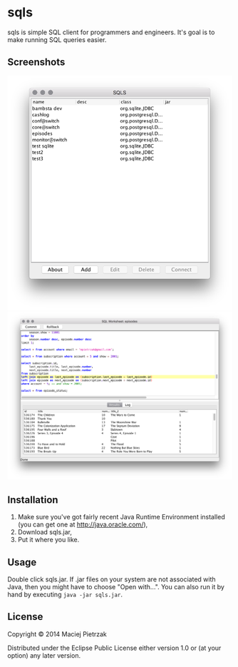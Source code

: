 # sqls

sqls is simple SQL client for programmers and engineers.
It's goal is to make running SQL queries easier.

## Screenshots

![SQLs Conn List Window](screenshots/sqls-conn-list.png?raw=true "SQLs Conn List Window")
![SQLs Worksheet Window](screenshots/sqls-worksheet.png?raw=true "SQLs Worksheet Window")

## Installation

1. Make sure you've got fairly recent Java Runtime Environment installed (you can get one at http://java.oracle.com/),
2. Download sqls.jar,
3. Put it where you like.

## Usage

Double click sqls.jar.
If .jar files on your system are not associated with Java, then you might have to choose "Open with...".
You can also run it by hand by executing `java -jar sqls.jar`.

## License

Copyright © 2014 Maciej Pietrzak

Distributed under the Eclipse Public License either version 1.0 or (at
your option) any later version.
